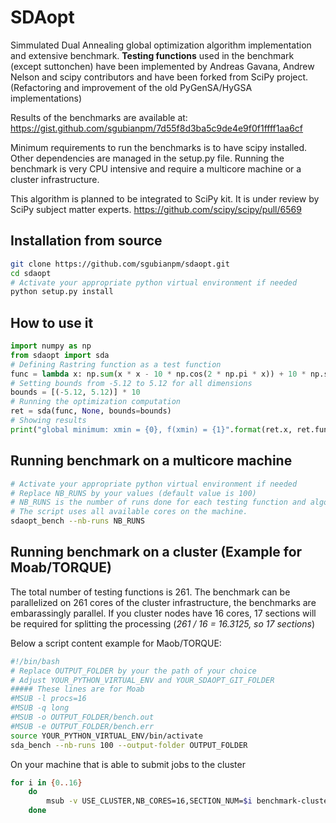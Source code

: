 # SDAopt

Simmulated Dual Annealing global optimization algorithm implementation and extensive benchmark. **Testing functions** used in the benchmark (except suttonchen) have been implemented by Andreas Gavana, Andrew Nelson and scipy contributors and have been forked from SciPy project. (Refactoring and improvement of the old PyGenSA/HyGSA implementations)

Results of the benchmarks are available at:
https://gist.github.com/sgubianpm/7d55f8d3ba5c9de4e9f0f1ffff1aa6cf

Minimum requirements to run the benchmarks is to have scipy installed. Other dependencies are managed in the setup.py file. 
Running the benchmark is very CPU intensive and require a multicore machine or a cluster infrastructure.

This algorithm is planned to be integrated to SciPy kit. It is under review by SciPy subject matter experts.
https://github.com/scipy/scipy/pull/6569


## Installation from source

```bash
git clone https://github.com/sgubianpm/sdaopt.git
cd sdaopt
# Activate your appropriate python virtual environment if needed
python setup.py install
```

## How to use it
```python
import numpy as np
from sdaopt import sda
# Defining Rastring function as a test function
func = lambda x: np.sum(x * x - 10 * np.cos(2 * np.pi * x)) + 10 * np.size(x)
# Setting bounds from -5.12 to 5.12 for all dimensions
bounds = [(-5.12, 5.12)] * 10
# Running the optimization computation
ret = sda(func, None, bounds=bounds)
# Showing results
print("global minimum: xmin = {0}, f(xmin) = {1}".format(ret.x, ret.fun))
```

## Running benchmark on a multicore machine

```bash
# Activate your appropriate python virtual environment if needed
# Replace NB_RUNS by your values (default value is 100)
# NB_RUNS is the number of runs done for each testing function and algorithm used
# The script uses all available cores on the machine.
sdaopt_bench --nb-runs NB_RUNS
```

## Running benchmark on a cluster (Example for Moab/TORQUE)

The total number of testing functions is 261. The benchmark can be parallelized on 261 cores of the cluster infrastructure, the benchmarks are embarassingly parallel. If you cluster nodes have 16 cores, 17 sections will be required for splitting the processing (_261 / 16 = 16.3125, so 17 sections_)

Below a script content example for Maob/TORQUE:
```bash
#!/bin/bash
# Replace OUTPUT_FOLDER by your the path of your choice
# Adjust YOUR_PYTHON_VIRTUAL_ENV and YOUR_SDAOPT_GIT_FOLDER
##### These lines are for Moab
#MSUB -l procs=16
#MSUB -q long
#MSUB -o OUTPUT_FOLDER/bench.out
#MSUB -e OUTPUT_FOLDER/bench.err
source YOUR_PYTHON_VIRTUAL_ENV/bin/activate 
sda_bench --nb-runs 100 --output-folder OUTPUT_FOLDER 
```
On your machine that is able to submit jobs to the cluster
```bash
for i in {0..16}
    do
        msub -v USE_CLUSTER,NB_CORES=16,SECTION_NUM=$i benchmark-cluster.sh
    done
```



